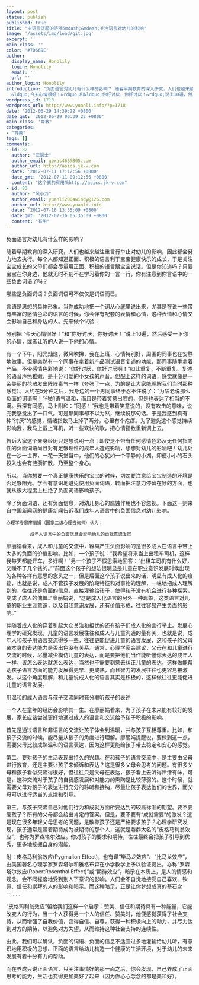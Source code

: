 ```yaml
---
layout: post
status: publish
published: true
title: "由语言泛起的涟漪&mdash;&mdash;关注语言对幼儿的影响"
image: '/assets/img/load/git.jpg'
excerpt: ''
main-class: ''
color: '#7D669E'
author:
  display_name: Honolily
  login: Honolily
  email: ''
  url: ''
author_login: Honolily
introduction: "负面语言对幼儿有什么样的影响？ 随着早期教育的深入研究，人们也越来越注重言行举止对幼儿的影响，因此都会努力地去执行。每个人都知道正面、积极的语言利于宝宝健康快乐的成长，于是关注宝宝成长的父母们都会尽量用正面、积极的语言跟宝宝说话。但是你知道吗？只要宝宝在你身边，他就无时不刻不在学习着你的一言一行，你有注意到你言语中的一些负面词语了吗？哪些是负面词语？负面词语可不仅仅是词语而已。言语是思想的具体形象。当你成功地把一个词从心底里说出来，尤其是在说一些带有丰富的感情色彩的语言的时候，你会伴有配套的表情和心情，这种表情和心情又会影响自己和身边的人。先来做个试验：分别把
  &ldquo;今天心情很好！&rdquo;和&ldquo;你好讨厌，你好讨厌！&rdquo;说上10遍，然后感受一下你的心情，或者让听的人说一下他的心情。"
wordpress_id: 1718
wordpress_url: http://www.yuanli.info/?p=1718
date: '2012-06-29 14:39:22 +0800'
date_gmt: '2012-06-29 06:39:22 +0800'
main-class: '育教'
categories:
- "育教"
tags: []
comments:
- id: 82
  author: "亚瑟士"
  author_email: gbxas463@805.com
  author_url: http://asics.jk-v.com
  date: '2012-07-11 17:12:56 +0800'
  date_gmt: '2012-07-11 09:12:56 +0800'
  content: "这个真的有用吗http://asics.jk-v.com"
- id: 83
  author: "风小力"
  author_email: yuanli2004windy@126.com
  author_url: http://www.yuanli.info
  date: '2012-07-16 13:35:09 +0800'
  date_gmt: '2012-07-16 05:35:09 +0800'
  content: "有用"
---
```

负面语言对幼儿有什么样的影响？ 

随着早期教育的深入研究，人们也越来越注重言行举止对幼儿的影响，因此都会努力地去执行。每个人都知道正面、积极的语言利于宝宝健康快乐的成长，于是关注宝宝成长的父母们都会尽量用正面、积极的语言跟宝宝说话。但是你知道吗？只要宝宝在你身边，他就无时不刻不在学习着你的一言一行，你有注意到你言语中的一些负面词语了吗？

哪些是负面词语？负面词语可不仅仅是词语而已。

言语是思想的具体形象。当你成功地把一个词从心底里说出来，尤其是在说一些带有丰富的感情色彩的语言的时候，你会伴有配套的表情和心情，这种表情和心情又会影响自己和身边的人。先来做个试验：

分别把 &ldquo;今天心情很好！&rdquo;和&ldquo;你好讨厌，你好讨厌！&rdquo;说上10遍，然后感受一下你的心情，或者让听的人说一下他的心情。

有一个下午，阳光灿烂，微风吹拂，我在上班，心情特别好，周围的同事也在安静地做事。但是突然有一个同事在拿着新产品测试语音复述的功能，那同事随手拿着产品，不带感情色彩地说：&ldquo;你好讨厌，你好讨厌啊！&rdquo;如此重复，不断重复。复述的语音声色稚嫩，是十分可爱的小女孩的声音。但配上这样的词语，感觉就像是一朵美丽的花散发出阵阵毒气一样（夸张了一点，为的是让大家能理解我们当时那种感觉）。大约在5分钟之后，我身边的一个男同事终于忍不住说了：&ldquo;为啥老说那么负面的词语啊！&rdquo;他的语气温和，而且是带着笑意出腔的，但是也表达了相当的不满。我深有同感，马上附和：&ldquo;同感！&rdquo;我也是带着笑意说的，没有攻击的意味，说完我感觉出了一口气。可是那同事却不以为然，继续说那句话。于是我感到真有种&ldquo;讨厌&rdquo;的感觉，情绪指数马上掉了两分，心里有个疙瘩。为了避免这个感觉持续影响我，我马上戴上耳机，听一些欢快的歌，把心情指数重新调上去。

告诉大家这个亲身经历只是想说明一点：即使是不带有任何感情色彩及无任何指向性的负面词语尚且对有足够理性的成年人造成影响，想想对幼儿的影响吧！幼儿处在一沙一世界，一花一天堂当中，他们的心犹如一个平静的小湖，即便小小的石头投入也会有涟漪扩散，乃至整个身心。

所以，当你想要一个真正健康快乐的宝宝的时候，切勿要注意给宝宝制造的环境是否足够阳光。学会有意识地避免使用负面词语，转而把注意力停留在好的方面，也就从很大程度上杜绝了负面词语影响孩子。

除了负面词语，还有负面信息，对幼儿身心的腐蚀作用也不容忽视。下面这一则来自中国新闻网的健康新闻告诉我们成年人语言中的负面信息对幼儿影响。

    心理学专家廖丽娟（国家二级心理咨询师）认为：

             成年人语言中的负面信息会影响幼儿的自我意识发展

廖丽娟看来，成人和儿童的交流中，容易产生负面影响的是很多成人在语言中带上太多的负面的价值影响。比如，一个孩子说：&ldquo;我希望将来当上出租车司机，这样我每天都能开车，多好啊！&rdquo;另一个孩子不假思索地回答：&ldquo;出租车司机有什么好，又赚不了几个钱的。&rdquo;&ldquo;前面这个孩子的想法很明显是儿童在职业意识发展时候出现的各种各样有意思的念头之一，但是后面这个孩子说出来的话，明显有成人化的痕迹，也就是说，成人不管孩子发展的阶段特征和对事物的理解，一味地把成人理解到的，往往还是负面的信息，直接灌输给孩子，使得孩子没有机会进行各种探索，变成了成人的傀儡。&rdquo;廖丽娟说，&ldquo;这是成人化语言的另外一种现象，这类语言对儿童的职业生涯意识，以及自我意识发展，还有价值形成，往往容易产生负面的影响。&rdquo;

伴随着成人化的穿着引起大众关注和担忧的还有孩子们成人化的言行举止。发展心理学的研究发现，儿童的语言发展往往和成人与儿童沟通的量有关，也就是说，成年人和孩子用语言交流得多一些，往往更能促进儿童的语言发展，这和孩子的父母亲本身的表达能力是否出色没有关系。通常，心理学家会建议，父母在和儿童进行交流的时候，尽量减少模仿儿童的表达，而是要把他们当作能听懂你表达的成年人一样，该怎么表达就怎么表达，当然也不需要刻意去纠正儿童的表达，这样做能帮助孩子语言方面的能力发展得更早、更成熟，而且智力的发展往往也更容易被激发。从这个角度理解，和儿童说成人化的语言其实是积极的，这样做往往更能促进儿童的语言发展。

用温和的成人语言与孩子交流同时充分聆听孩子的表述

一个人在童年的经历会影响其一生。在廖丽娟看来，为了孩子在未来能有较好的发展，家长应该尝试更好地通过成人的语言和交流给予孩子积极的影响。

首先是通过语言和非语言的交流让孩子体会到温暖，并与孩子互相尊重。比如，和孩子交流的时候，能尽量从孩子的角度进行理解。廖丽娟提醒说，要做到这一点，需要父母比较成熟温和的语言表达，因为这样更能给孩子带去稳定和安心的感觉。

第二，要对孩子的生活表现出持久的兴趣。在和孩子的语言交流中，是主要由父母进行教育，还是主要让孩子来倾诉和表达？这是很多父母会思考的问题。有很多父母和孩子看似交流得很好，但往往只是父母在表达，孩子看上去听得津津有味，可是，这种交流对于孩子的自我感发展和对能力的熏陶是比较薄弱的。这个时候，就需要父母对孩子的表达进行充分的聆听和接纳，尽量让孩子表达他们的世界，而父母可以进行适当的点拨和引导。

第三，与孩子交流自己对他们行为和成就方面所要达到的较高标准的期望。要不要爱孩子？所有的父母都会给出肯定的答案。但是，要不要有&ldquo;成就需要&rdquo;的激发？这是现在很多年轻父母思考的问题，是散养孩子还是严格要求孩子？心理学研究发现，孩子通常是带着期待成为被期待的那个人，这就是鼎鼎大名的&ldquo;皮格马利翁效应&rdquo;，也称为罗森塔尔效应。你对孩子的要求和期待，往往最终会把孩子引导到优秀，更多地挖掘自身的潜能。

附：皮格马利翁效应(Pygmalion Effect)，也有译&ldquo;毕马龙效应&rdquo;、&ldquo;比马龙效应&rdquo;，由美国著名心理学家罗森塔尔和雅格布森在小学教学上予以验证提出。亦称&ldquo;罗森塔尔效应(RobertRosenthal Effect)&rdquo;或&ldquo;期待效应&rdquo;。暗示在本质上，是人的情感和观念，会不同程度地受到别人下意识的影响。人们会不自觉地接受自己喜欢、钦佩、信任和崇拜的人的影响和暗示。而这种暗示，正是让你梦想成真的基石之一&hellip;&hellip;

&ldquo;皮格玛利翁效应&rdquo;留给我们这样一个启示：赞美、信任和期待具有一种能量，它能改变人的行为，当一个人获得另一个人的信任、赞美时，他便感觉获得了社会支持，从而增强了自我价值，变得自信、自尊，获得一种积极向上的动力，并尽力达到对方的期待，以避免对方失望，从而维持这种社会支持的连续性。

由此，我们可以确认，负面的词语、负面的信息不适宜过多地灌输给幼儿听，有意识地用积极的思想、正面的语言给幼儿构造一个健康的生活环境，对于幼儿的未来发展有着十分有力的帮助。 

而在养成只说正面语言，只关注事情好的那一面之后，你会发现，自己养成了正面思考的能力，生活也变得更加美好了起来（因为你心心念念的都是美和好）。

